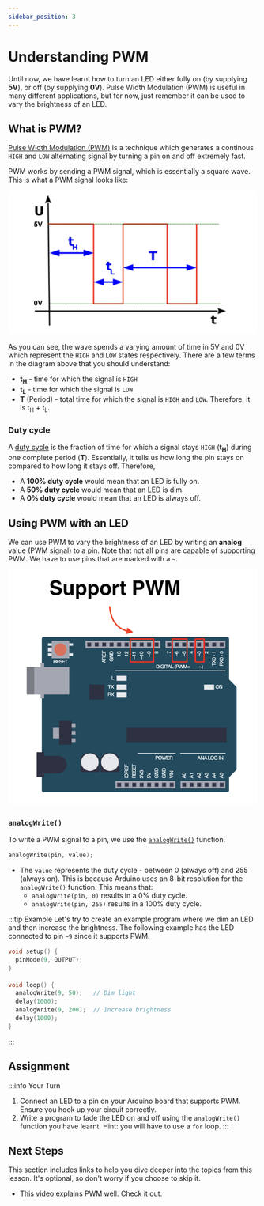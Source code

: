 ```yaml
---
sidebar_position: 3
---
```


# Understanding PWM

Until now, we have learnt how to turn an LED either fully on (by supplying **5V**), or off (by supplying **0V**). Pulse Width Modulation (PWM) is useful in many different applications, but for now, just remember it can be used to vary the brightness of an LED. 

## What is PWM?

[Pulse Width Modulation (PWM)](https://en.wikipedia.org/wiki/Pulse-width_modulation) is a technique which generates a continous `HIGH` and `LOW` alternating signal by turning a pin on and off extremely fast. 

PWM works by sending a PWM signal, which is essentially a square wave. This is what a PWM signal looks like:

![PWM signal](img/pwm_signal.png)

As you can see, the wave spends a varying amount of time in 5V and 0V which represent the `HIGH` and `LOW` states respectively. There are a few terms in the diagram above that you should understand:

- **t<sub>H</sub>** - time for which the signal is `HIGH`
- **t<sub>L</sub>** - time for which the signal is `LOW`
- **T** (Period) - total time for which the signal is `HIGH` and `LOW`. Therefore, it is t<sub>H</sub> + t<sub>L</sub>.

### Duty cycle

A [duty cycle](https://en.wikipedia.org/wiki/Duty_cycle) is the fraction of time for which a signal stays `HIGH` (**t<sub>H</sub>**) during one complete period (**T**). Essentially, it tells us how long the pin stays on compared to how long it stays off. Therefore, 

- A **100% duty cycle** would mean that an LED is fully on.
- A **50% duty cycle** would mean that an LED is dim.
- A **0% duty cycle** would mean that an LED is always off. 

## Using PWM with an LED

We can use PWM to vary the brightness of an LED by writing an **analog** value (PWM signal) to a pin. Note that not all pins are capable of supporting PWM. We have to use pins that are marked with a `~`.

![PWM supported pins](img/pwm-pins.png)

### `analogWrite()`

To write a PWM signal to a pin, we use the [`analogWrite()`](https://docs.arduino.cc/language-reference/en/functions/analog-io/analogWrite/) function.

```cpp
analogWrite(pin, value);
```

- The `value` represents the duty cycle - between 0 (always off) and 255 (always on). This is because Arduino uses an 8-bit resolution for the `analogWrite()` function. This means that:
    - `analogWrite(pin, 0)` results in a 0% duty cycle.
     - `analogWrite(pin, 255)` results in a 100% duty cycle.


:::tip Example
Let's try to create an example program where we dim an LED and then increase the brightness. The following example has the LED connected to pin `~9` since it supports PWM.

```cpp
void setup() {
  pinMode(9, OUTPUT);
}

void loop() {
  analogWrite(9, 50);   // Dim light
  delay(1000);
  analogWrite(9, 200);  // Increase brightness
  delay(1000);
}
```
:::

## Assignment 

:::info Your Turn
1. Connect an LED to a pin on your Arduino board that supports PWM. Ensure you hook up your circuit correctly.  
2. Write a program to fade the LED on and off using the `analogWrite()` function you have learnt. Hint: you will have to use a `for` loop. 
::: 

## Next Steps

This section includes links to help you dive deeper into the topics from this lesson. It's optional, so don't worry if you choose to skip it.

- [This video](https://www.youtube.com/watch?v=YmPziPfaByw) explains PWM well. Check it out.